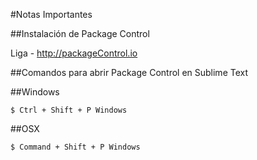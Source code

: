 #Notas Importantes

##Instalación de Package Control

Liga - http://packageControl.io

##Comandos para abrir Package Control en Sublime Text

##Windows
>
~~~
$ Ctrl + Shift + P Windows
~~~

##OSX
>
~~~
$ Command + Shift + P Windows
~~~